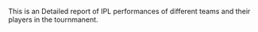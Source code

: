 This is an Detailed report of IPL performances of different teams and their players in the tournmanent.

